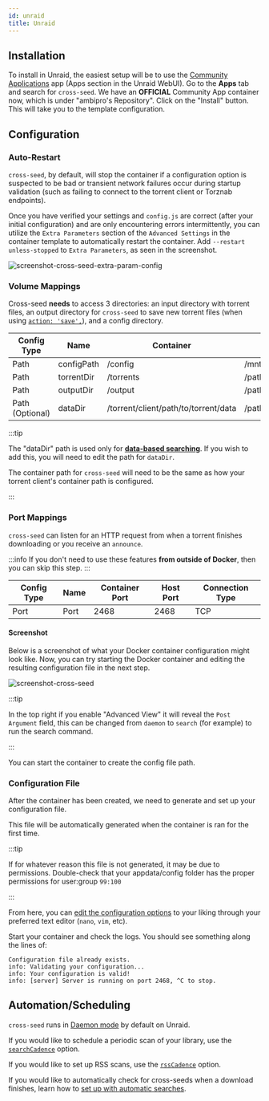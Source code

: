 ```yaml
---
id: unraid
title: Unraid
---
```


## Installation

To install in Unraid, the easiest setup will be to use the
[Community Applications](https://forums.unraid.net/topic/38582-plug-in-community-applications/)
app (Apps section in the Unraid WebUI). Go to the **Apps** tab and search for
`cross-seed`. We have an **OFFICIAL** Community App container now, which is
under "ambipro's Repository". Click on the "Install" button. This will take you
to the template configuration.

## Configuration

### Auto-Restart

`cross-seed`, by default, will stop the container if a configuration option is
suspected to be bad or transient network failures occur during startup
validation (such as failing to connect to the torrent client or Torznab
endpoints).

Once you have verified your settings and `config.js` are correct (after your
initial configuration) and are only encountering errors intermittently, you can
utilize the `Extra Parameters` section of the `Advanced Settings` in the
container template to automatically restart the container. Add
`--restart unless-stopped` to `Extra Parameters`, as seen in the screenshot.

![screenshot-cross-seed-extra-param-config](https://github.com/cross-seed/cross-seed.org/assets/9668239/7e365d63-1f0d-467c-b6df-e3a53183abac)

### Volume Mappings

Cross-seed **needs** to access 3 directories: an input directory with torrent
files, an output directory for `cross-seed` to save new torrent files (when
using [`action: 'save',`](../basics/options.md#action)), and a config directory.

| Config Type     | Name       | Container                            | Host                                | Access Mode |
| --------------- | ---------- | ------------------------------------ | ----------------------------------- | ----------- |
| Path            | configPath | /config                              | /mnt/user/appdata/cross-seed        | Read/Write  |
| Path            | torrentDir | /torrents                            | /path/to/torrent/client/session/dir | Read Only   |
| Path            | outputDir  | /output                              | /path/to/torrent/client/watch/dir   | Read/Write  |
| Path (Optional) | dataDir    | /torrent/client/path/to/torrent/data | /path/to/torrent/client/data        | Read/Write  |

:::tip

The "dataDir" path is used only for
[**data-based searching**](./data-based-matching.md). If you wish to add this,
you will need to edit the path for `dataDir`.

The container path for `cross-seed` will need to be the same as how your torrent
client's container path is configured.

:::

### Port Mappings

`cross-seed` can listen for an HTTP request from when a torrent finishes
downloading or you receive an `announce`.

:::info If you don't need to use these features **from outside of Docker**, then
you can skip this step. :::

| Config Type | Name | Container Port | Host Port | Connection Type |
| ----------- | ---- | -------------- | --------- | --------------- |
| Port        | Port | 2468           | 2468      | TCP             |

#### Screenshot

Below is a screenshot of what your Docker container configuration might look
like. Now, you can try starting the Docker container and editing the resulting
configuration file in the next step.

![screenshot-cross-seed](https://github.com/cross-seed/cross-seed/assets/123845855/93a4749e-1506-40de-91f5-ac7d8ec93334)

:::tip

In the top right if you enable "Advanced View" it will reveal the
`Post Argument` field, this can be changed from `daemon` to `search` (for
example) to run the search command.

:::

You can start the container to create the config file path.

### Configuration File

After the container has been created, we need to generate and set up your
configuration file.

This file will be automatically generated when the container is ran for the
first time.

:::tip

If for whatever reason this file is not generated, it may be due to permissions.
Double-check that your appdata/config folder has the proper permissions for
user:group `99:100`

:::

From here, you can
[edit the configuration options](../basics/options.md#options-used-in-cross-seed-daemon)
to your liking through your preferred text editor (`nano`, `vim`, etc).

Start your container and check the logs. You should see something along the
lines of:

```
Configuration file already exists.
info: Validating your configuration...
info: Your configuration is valid!
info: [server] Server is running on port 2468, ^C to stop.
```

## Automation/Scheduling

`cross-seed` runs in [Daemon mode](../basics/managing-the-daemon) by default on
Unraid.

If you would like to schedule a periodic scan of your library, use the
[`searchCadence`](../basics/options.md#searchcadence) option.

If you would like to set up RSS scans, use the
[`rssCadence`](../basics/options.md#rsscadence) option.

If you would like to automatically check for cross-seeds when a download
finishes, learn how to
[set up with automatic searches](../basics/daemon#set-up-automatic-searches-for-finished-downloads).

